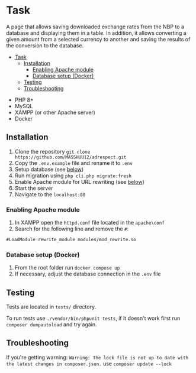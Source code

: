 # Task

A page that allows saving downloaded exchange rates from the NBP to a database and displaying them in a table.
In addition, it allows converting a given amount from a selected currency to another and saving the results of the conversion to the database.

<!-- TOC -->
* [Task](#task)
  * [Installation](#installation)
      * [Enabling Apache module](#enabling-apache-module)
      * [Database setup (Docker)](#database-setup-docker)
  * [Testing](#testing)
  * [Troubleshooting](#troubleshooting)
<!-- TOC -->

* PHP 8+
* MySQL
* XAMPP (or other Apache server)
* Docker

## Installation

1. Clone the repository `git clone https://github.com/MASSHUU12/adrespect.git`
2. Copy the `.env.example` file and rename it to `.env`
3. Setup database (see [below](#database-setup-docker))
4. Run migration using `php cli.php migrate:fresh`
5. Enable Apache module for URL rewriting (see [below](#enabling-apache-module))
6. Start the server
7. Navigate to the `localhost:80`

### Enabling Apache module

1. In XAMPP open the `httpd.conf` file located in the `apache\conf`
2. Search for the following line and remove the `#`:

```txt
#LoadModule rewrite_module modules/mod_rewrite.so
```

### Database setup (Docker)

1. From the root folder run `docker compose up`
2. If necessary, adjust the database connection in the `.env` file

## Testing

Tests are located in `tests/` directory.

To run tests use `./vendor/bin/phpunit tests`, if it doesn't work first run `composer dumpautoload` and try again.

## Troubleshooting

If you're getting warning:
`Warning: The lock file is not up to date with the latest changes in composer.json.` use `composer update --lock`
